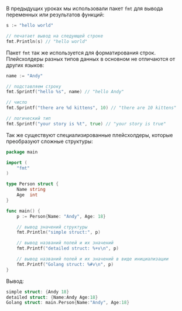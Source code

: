
В предыдущих уроках мы использовали пакет `fmt` для вывода переменных или результатов функций:

```go
s := "hello world"

// печатает вывод на следующей строке
fmt.Println(s) // "hello world"
```

Пакет `fmt` так же используется для форматирования строк. Плейсхолдеры разных типов данных в основном не отличаются от других языков:

```go
name := "Andy"

// подставляем строку
fmt.Sprintf("hello %s", name) // "hello Andy"

// число
fmt.Sprintf("there are %d kittens", 10) // "there are 10 kittens"

// логический тип
fmt.Sprintf("your story is %t", true) // "your story is true"
```

Так же существуют специализированные плейсхолдеры, которые преобразуют сложные структуры:

```go
package main

import (
	"fmt"
)

type Person struct {
	Name string
	Age  int
}

func main() {
	p := Person{Name: "Andy", Age: 18}

	// вывод значений структуры
	fmt.Println("simple struct:", p)

	// вывод названий полей и их значений
	fmt.Printf("detailed struct: %+v\n", p)

	// вывод названий полей и их значений в виде инициализации
	fmt.Printf("Golang struct: %#v\n", p)
}
```

Вывод:

```go
simple struct: {Andy 18}
detailed struct: {Name:Andy Age:18}
Golang struct: main.Person{Name:"Andy", Age:18}
```
